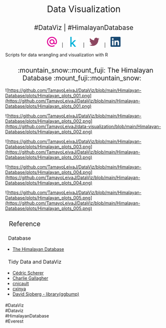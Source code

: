 <h1 style="font-weight:normal" align="center">
&nbsp;Data Visualization&nbsp;
</h1>

<h2 style="font-weight:normal" align="center">
&nbsp;#DataViz | #HimalayanDatabase&nbsp;
</h2>

<div align="center">

&nbsp;&nbsp;&nbsp; 
<a href="mailto:j.tamayo.leiva@gmail.com"><img height="32" width="32" src="https://github.com/TamayoLeivaJ/TamayoLeivaJ/blob/main/Image/logo/mail-dot-ru.svg" /></a> 
&nbsp;&nbsp;&nbsp;|&nbsp;&nbsp;&nbsp; 
<a href="https://www.kaggle.com/jtamayo"><img height="32" width="32" src="https://github.com/TamayoLeivaJ/TamayoLeivaJ/blob/main/Image/logo/kaggle.svg" /></a>
&nbsp;&nbsp;&nbsp;|&nbsp;&nbsp;&nbsp; 
<a href="https://twitter.com/TamayoLeiva_J"><img height="32" width="32" src="https://github.com/TamayoLeivaJ/TamayoLeivaJ/blob/main/Image/logo/twitter.svg" /></a> 
&nbsp;&nbsp;&nbsp;|&nbsp;&nbsp;&nbsp;
<a href="https://www.linkedin.com/in/javier-ignacio-tamayo-leiva-94613267/"><img height="32" width="32" src="https://github.com/TamayoLeivaJ/TamayoLeivaJ/blob/main/Image/logo/linkedin.svg" /></a>
&nbsp;&nbsp;&nbsp;
</div>

Scripts for data wrangling and visualization with R

<h2 style="font-weight:normal" align="center">
&nbsp; :mountain_snow::mount_fuji: The Himalayan Database :mount_fuji::mountain_snow: &nbsp;
</h2>

![https://github.com/TamayoLeivaJ/DataViz/blob/main/Himalayan-Database/plots/Himalayan_plots_001.png](https://github.com/TamayoLeivaJ/DataViz/blob/main/Himalayan-Database/plots/Himalayan_plots_001.png) 

![https://github.com/TamayoLeivaJ/DataViz/blob/main/Himalayan-Database/plots/Himalayan_plots_002.png](https://github.com/TamayoLeivaJ/data-visualization/blob/main/Himalayan-Database/plots/Himalayan_plots_002.png) 

![https://github.com/TamayoLeivaJ/DataViz/blob/main/Himalayan-Database/plots/Himalayan_plots_003.png](https://github.com/TamayoLeivaJ/DataViz/blob/main/Himalayan-Database/plots/Himalayan_plots_003.png)

![https://github.com/TamayoLeivaJ/DataViz/blob/main/Himalayan-Database/plots/Himalayan_plots_004.png](https://github.com/TamayoLeivaJ/DataViz/blob/main/Himalayan-Database/plots/Himalayan_plots_004.png)

![https://github.com/TamayoLeivaJ/DataViz/blob/main/Himalayan-Database/plots/Himalayan_plots_005.png](https://github.com/TamayoLeivaJ/DataViz/blob/main/Himalayan-Database/plots/Himalayan_plots_005.png)

<h2 style="font-weight:normal" align="left">
&nbsp; Reference &nbsp;
</h2>

<h3 style="font-weight:normal" align="left">
&nbsp; Database &nbsp;
</h3>

- [The Himalayan Database](https://www.himalayandatabase.com)

<h3 style="font-weight:normal" align="left">
&nbsp; Tidy Data and DataViz &nbsp;
</h3>

- [Cédric Scherer](https://github.com/Z3tt/TidyTuesday)
- [Charlie Gallagher](https://github.com/charlie-gallagher/tidy-tuesday/tree/master/himalayan_mts)
- [cnicault](https://github.com/cnicault/tidytuesday)
- [cxinya](https://github.com/cxinya/tidy-tuesday)
- [David Sjoberg - library(ggbump)](https://github.com/davidsjoberg/ggbump/)


<h4 style="font-weight:normal" align="left">
#DataViz <br>
#Dataviz <br>
#HimalayanDatabase <br>
#Everest <br>
</h4>
